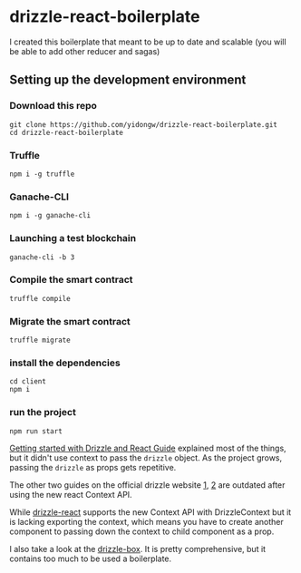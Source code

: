 # drizzle-react-boilerplate

I created this boilerplate that meant to be up to date and scalable (you will be able to add other reducer and sagas)

## Setting up the development environment
### Download this repo
```
git clone https://github.com/yidongw/drizzle-react-boilerplate.git
cd drizzle-react-boilerplate
```
### Truffle
```
npm i -g truffle
```
### Ganache-CLI
```
npm i -g ganache-cli
```
### Launching a test blockchain
```
ganache-cli -b 3
```
### Compile the smart contract
```
truffle compile
```
### Migrate the smart contract
```
truffle migrate
```
### install the dependencies
```
cd client
npm i
```
### run the project
```
npm run start
```

[Getting started with Drizzle and React Guide](https://truffleframework.com/tutorials/getting-started-with-drizzle-and-react) explained most of the things, but it didn't use context to pass the `drizzle` object. As the project grows, passing the `drizzle` as props gets repetitive.

The other two guides on the official drizzle website [1](https://truffleframework.com/docs/drizzle/getting-started/using-an-existing-redux-store), [2](https://truffleframework.com/docs/drizzle/react/react-integration) are outdated after using the new react Context API.

While [drizzle-react](https://github.com/trufflesuite/drizzle-react) supports the new Context API with DrizzleContext but it is lacking exporting the context, which means you have to create another component to passing down the context to child component as a prop.

I also take a look at the [drizzle-box](https://github.com/truffle-box/drizzle-box). It is pretty comprehensive, but it contains too much to be used a boilerplate.

